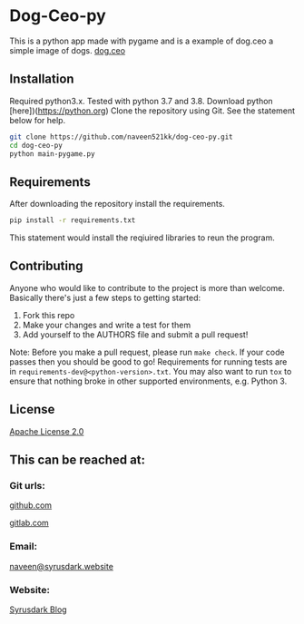 # Dog-Ceo-py

This is a python app made with pygame and is a example of dog.ceo a simple image of dogs. [dog.ceo](https://dog.ceo)

## Installation

Required python3.x. Tested with python 3.7 and 3.8. Download python [here])(https://python.org)
Clone the repository using Git. See the statement below for help.

```bash
git clone https://github.com/naveen521kk/dog-ceo-py.git
cd dog-ceo-py
python main-pygame.py
```

## Requirements

After downloading the repository install the requirements.
```bash
pip install -r requirements.txt
```
This statement would install the reqiuired libraries to reun the program.


## Contributing

Anyone who would like to contribute to the project is more than welcome.
Basically there's just a few steps to getting started:

1. Fork this repo
2. Make your changes and write a test for them
3. Add yourself to the AUTHORS file and submit a pull request!

Note: Before you make a pull request, please run `make check`. If your code
passes then you should be good to go! Requirements for running tests are in
`requirements-dev@<python-version>.txt`. You may also want to run `tox` to
ensure that nothing broke in other supported environments, e.g. Python 3.

## License
[Apache License 2.0](https://choosealicense.com/licenses/apache-2.0/)

## This can be reached at:
### Git urls:
[github.com](https://github.com/naveen521kk/dog-ceo-py)


[gitlab.com](https://gitlab.com/naveen521kk/dog-ceo)

### Email: 
[naveen@syrusdark.website](mailto:naveen@syrusdark.website)


### Website: 
[Syrusdark Blog](https://blog.syrusdark.website)